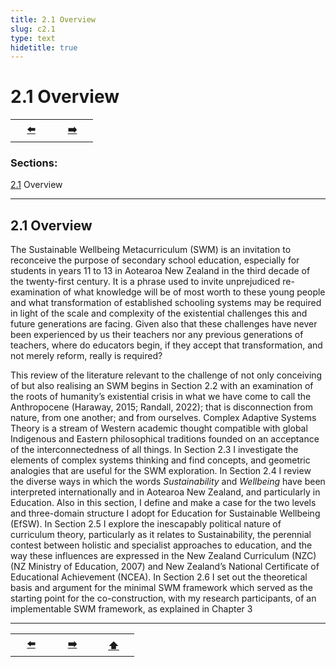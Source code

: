 ```yaml
---
title: 2.1 Overview
slug: c2.1
type: text
hidetitle: true
---
```


# 2.1 Overview <a id="2.1"></a>

<table><tr>
 <th scope="col" style="width: 50px;"><a href="/en/thesis/c2/#2">⬅️</a></th>
 <th scope="col" style="width: 50px;"><a href="/en/thesis/c2.2/#2.2">➡️</a></th>  
</tr></table>

### Sections:
[2.1](/en/thesis/c2.1/#2.1) Overview

<hr>

## 2.1 Overview

The Sustainable Wellbeing Metacurriculum (SWM) is an invitation to reconceive the purpose of secondary school education, especially for students in years 11 to 13 in Aotearoa New Zealand in the third decade of the twenty-first century. It is a phrase used to invite unprejudiced re-examination of what knowledge will be of most worth to these young people and what transformation of established schooling systems may be required in light of the scale and complexity of the existential challenges this and future generations are facing. Given also that these challenges have never been experienced by us their teachers nor any previous generations of teachers, where do educators begin, if they accept that transformation, and not merely reform, really is required?

This review of the literature relevant to the challenge of not only conceiving of but also realising an SWM begins in Section 2.2 with an examination of the roots of humanity’s existential crisis in what we have come to call the Anthropocene (Haraway, 2015; Randall, 2022); that is disconnection from nature, from one another; and from ourselves. Complex Adaptive Systems Theory is a stream of Western academic thought compatible with global Indigenous and Eastern philosophical traditions founded on an acceptance of the interconnectedness of all things. In Section 2.3 I investigate the elements of complex systems thinking and find concepts, and geometric analogies that are useful for the SWM exploration. In Section 2.4 I review the diverse ways in which the words *Sustainability* and *Wellbeing* have been interpreted internationally and in Aotearoa New Zealand, and particularly in Education. Also in this section, I define and make a case for the two levels and three-domain structure I adopt for Education for Sustainable Wellbeing (EfSW). In Section 2.5 I explore the inescapably political nature of curriculum theory, particularly as it relates to Sustainability, the perennial contest between holistic and specialist approaches to education, and the way these influences are expressed in the New Zealand Curriculum (NZC) (NZ Ministry of Education, 2007) and New Zealand’s National Certificate of Educational Achievement (NCEA). In Section 2.6 I set out the theoretical basis and argument for the minimal SWM framework which served as the starting point for the co-construction, with my research participants, of an implementable SWM framework, as explained in Chapter 3


<hr>
<table><tr>
 <th scope="col" style="width: 50px;"><a href="/en/thesis/c2/#2">⬅️</a></th>
 <th scope="col" style="width: 50px;"><a href="/en/thesis/c2.2/#2.2">➡️</a></th>
 <th scope="col" style="width: 50px;"><a href="/en/thesis/c2.1/#2.1">⬆️</a></th>   
</tr></table>
